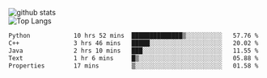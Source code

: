 ![github stats](https://github-readme-stats.vercel.app/api?username=AndreFerreira5&show_icons=true&theme=dark&count_private=true)
<br>
![Top Langs](https://github-readme-stats.vercel.app/api/top-langs/?username=AndreFerreira5&layout=compact&theme=dark)
<br>
<!--START_SECTION:waka-->

```txt
Python            10 hrs 52 mins  ██████████████▒░░░░░░░░░░   57.76 %
C++               3 hrs 46 mins   █████░░░░░░░░░░░░░░░░░░░░   20.02 %
Java              2 hrs 10 mins   ███░░░░░░░░░░░░░░░░░░░░░░   11.55 %
Text              1 hr 6 mins     █▒░░░░░░░░░░░░░░░░░░░░░░░   05.88 %
Properties        17 mins         ▒░░░░░░░░░░░░░░░░░░░░░░░░   01.58 %
```

<!--END_SECTION:waka-->
